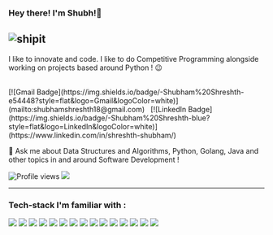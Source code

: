 ### Hey there! I'm Shubh!👋
![shipit](https://github.githubassets.com/images/icons/emoji/shipit.png)
---

I like to innovate and code. I like to do Competitive Programming alongside working on projects based around Python ! :wink:

<br />
[![Gmail Badge](https://img.shields.io/badge/-Shubham%20Shreshth-e54448?style=flat&logo=Gmail&logoColor=white)](mailto:shubhamshreshth18@gmail.com) &nbsp; [![LinkedIn Badge](https://img.shields.io/badge/-Shubham%20Shreshth-blue?style=flat&logo=LinkedIn&logoColor=white)](https://www.linkedin.com/in/shreshth-shubham/)
 
 💬 Ask me about Data Structures and Algorithms, Python, Golang, Java and other topics in and around Software Development !

![Profile views](https://komarev.com/ghpvc/?username=ShubhamShreshth)   <img src="https://img.shields.io/github/followers/ShubhamShreshth?label=Follow" style=" float:left, margin-right:10px" />

---

### Tech-stack I'm familiar with :

<img src="http://img.shields.io/badge/-Python-F89820?style=flat&logo=python&logoColor=white"> <img src="https://img.shields.io/badge/-Java-659ad2?style=flat&logo=java&logoColor=ffffff"> <img src="https://img.shields.io/badge/-Go-blue?style=flat&logo=go&logoColor=white"> <img src="https://img.shields.io/badge/-DBT-black?style=flat&logo=DBT&logoColor=white"> <img src="https://img.shields.io/badge/-Apache Airflow-blue?style=flat&logo=airflow&logoColor=white">  <img src="https://img.shields.io/badge/-SQL-blacke?style=flat&logo=sql&logoColor=white"> <img src="https://img.shields.io/badge/-Spring Boot-green?style=flat&logo=springboot&logoColor=white"> <img src="https://img.shields.io/badge/-Docker-blue?style=flat&logo=docker&logoColor=white"> <img src="https://img.shields.io/badge/-Postman-orange?style=flat&logo=postman&logoColor=white"> <img src="https://img.shields.io/badge/-Firebase-FFA611?style=flat&logo=firebase&logoColor=FFFFFF"> <img src="https://img.shields.io/badge/-Amazon Redshift-blue?style=flat&logo=redshift&logoColor=FFFFFF"> <img src="https://img.shields.io/badge/-Jenkins-yellow?style=flat&logo=jenkins&logoColor=FFFFFF"> <img src="https://img.shields.io/badge/-Kubernetes-purple?style=flat&logo=kubernetes&logoColor=FFFFFF"> <img src="https://img.shields.io/badge/-MinIO-black?style=flat&logo=minio&logoColor=FFFFFF"> <img src="http://img.shields.io/badge/-Git-F1502F?style=flat&logo=git&logoColor=FFFFFF">

